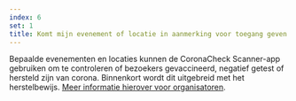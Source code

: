 ```yaml
---
index: 6
set: 1
title: Komt mijn evenement of locatie in aanmerking voor toegang geven via de CoronaCheck Scanner-app?
---
```

Bepaalde evenementen en locaties kunnen de CoronaCheck Scanner-app gebruiken om te controleren of bezoekers gevaccineerd, negatief getest of hersteld zijn van corona. Binnenkort wordt dit uitgebreid met het herstelbewijs. <a href="https://www.rijksoverheid.nl/onderwerpen/coronavirus-covid-19/documenten/publicaties/2021/06/02/testen-voor-toegang-informatie-voor-organisatoren"  rel="noopener noreferrer" target="_blank">Meer informatie hierover voor organisatoren</a>.
